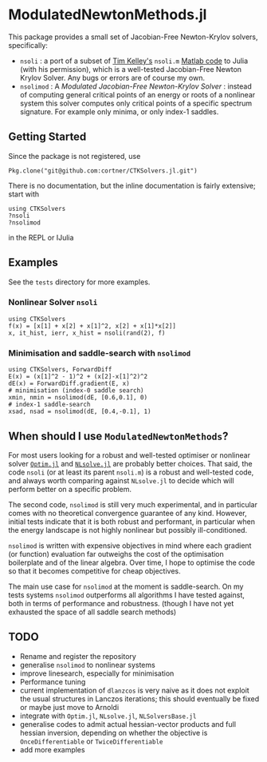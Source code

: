 
# ModulatedNewtonMethods.jl

<!-- [![Build Status](https://travis-ci.org/cortner/CTKSolvers.jl.svg?branch=master)](https://travis-ci.org/cortner/CTKSolvers.jl)

[![Coverage Status](https://coveralls.io/repos/cortner/CTKSolvers.jl/badge.svg?branch=master&service=github)](https://coveralls.io/github/cortner/CTKSolvers.jl?branch=master)

[![codecov.io](http://codecov.io/github/cortner/CTKSolvers.jl/coverage.svg?branch=master)](http://codecov.io/github/cortner/CTKSolvers.jl?branch=master) -->


This package provides a small set of Jacobian-Free Newton-Krylov solvers,
specifically:
* `nsoli` : a port of a subset of [Tim Kelley's](http://www4.ncsu.edu/~ctk/) `nsoli.m` [Matlab code](http://www4.ncsu.edu/~ctk/newton/SOLVERS/nsoli.m) to Julia (with his permission), which is a well-tested Jacobian-Free Newton Krylov Solver. Any bugs or errors are of course my own.
* `nsolimod` : A *Modulated Jacobian-Free Newton-Krylov Solver* : instead of computing general critical points of an energy or roots of a nonlinear system this solver computes only critical points of a specific spectrum signature. For example only minima, or only index-1 saddles.

## Getting Started

Since the package is not registered, use
```
Pkg.clone("git@github.com:cortner/CTKSolvers.jl.git")
```

There is no documentation, but the inline documentation is fairly extensive;
start with
```
using CTKSolvers
?nsoli
?nsolimod
```
in the REPL or IJulia


## Examples

See the `tests` directory for more examples.

### Nonlinear Solver `nsoli`

```
using CTKSolvers
f(x) = [x[1] + x[2] + x[1]^2, x[2] + x[1]*x[2]]
x, it_hist, ierr, x_hist = nsoli(rand(2), f)
```

### Minimisation and saddle-search with `nsolimod`

```
using CTKSolvers, ForwardDiff
E(x) = (x[1]^2 - 1)^2 + (x[2]-x[1]^2)^2
dE(x) = ForwardDiff.gradient(E, x)
# minimisation (index-0 saddle search)
xmin, nmin = nsolimod(dE, [0.6,0.1], 0)
# index-1 saddle-search
xsad, nsad = nsolimod(dE, [0.4,-0.1], 1)
```


## When should I use `ModulatedNewtonMethods`?

For most users looking for a robust and well-tested optimiser or nonlinear solver [`Optim.jl`](https://github.com/JuliaNLSolvers/Optim.jl) and [`NLsolve.jl`](https://github.com/JuliaNLSolvers/NLsolve.jl) are probably better choices. That said, the code `nsoli` (or at least its parent `nsoli.m`) is a robust and well-tested code, and always worth comparing against `NLsolve.jl` to decide which will perform better on a specific problem.

The second code, `nsolimod` is still very much experimental, and in particular comes with no theoretical convergence guarantee of any kind. However, initial tests indicate that it is both robust and performant, in particular when the energy landscape is not highly nonlinear but possibly ill-conditioned.

`nsolimod` is written with expensive objectives in mind where each gradient (or function) evaluation far outweighs the cost of the optimisation boilerplate and of the linear algebra. Over time, I hope to optimise the code so that it becomes competitive for cheap objectives.

The main use case for `nsolimod` at the moment is saddle-search. On my tests systems `nsolimod` outperforms all algorithms I have tested against, both in terms of performance and robustness.  (though I have not yet exhausted the space of all saddle search methods)

## TODO

* Rename and register the repository
* generalise `nsolimod` to nonlinear systems
* improve linesearch, especially for minimisation
* Performance tuning
* current implementation of `dlanzcos` is very naive as it does not exploit the usual structures in Lanczos iterations; this should eventually be fixed or maybe just move to Arnoldi
* integrate with `Optim.jl`, `NLsolve.jl`, `NLSolversBase.jl`
* generalise codes to admit actual hessian-vector products and full hessian inversion, depending on whether the objective is `OnceDifferentiable` or `TwiceDifferentiable`
* add more examples
